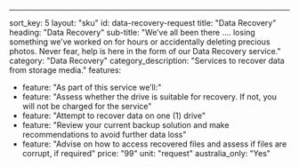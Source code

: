 ---sort_key: 5layout: "sku"id: data-recovery-requesttitle: "Data Recovery"heading: "Data Recovery"sub-title: "We’ve all been there …. losing something we’ve worked on for hours or accidentally deleting precious photos. Never fear, help is here in the form of our Data Recovery service."category: "Data Recovery"category_description: "Services to recover data from storage media."features: - feature: "As part of this service we’ll:" - feature: "Assess whether the drive is suitable for recovery. If not, you will not be charged for the service" - feature: "Attempt to recover data on one (1) drive" - feature: "Review your current backup solution and make recommendations to avoid further data loss" - feature: "Advise on how to access recovered files and assess if files are corrupt, if required"price: "99"unit: "request"australia_only: "Yes"